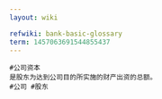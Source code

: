 ```yaml
---
layout: wiki

refwiki: bank-basic-glossary
term: 1457063691544855437
---
```


```
#公司资本
是股东为达到公司目的所实施的财产出资的总额。
#公司 #股东

```